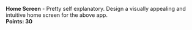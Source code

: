 **Home Screen** - Pretty self explanatory. Design a visually appealing and intuitive home screen for the above app.  
**Points: 30**
